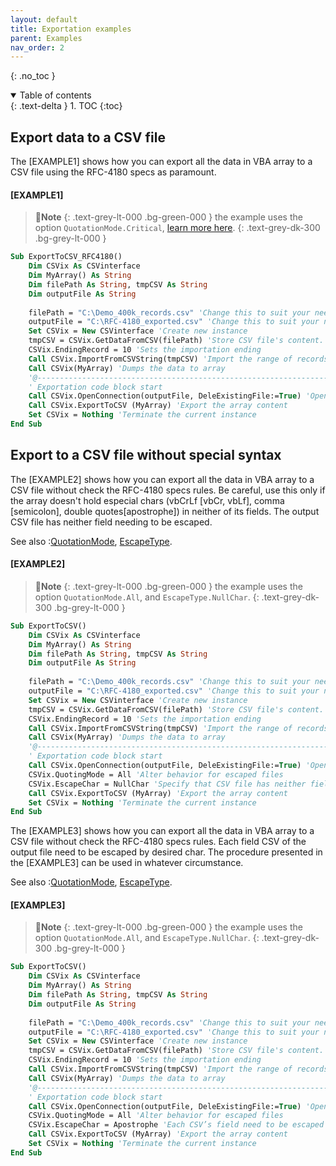 ```yaml
---
layout: default
title: Exportation examples
parent: Examples
nav_order: 2
---
```


{: .no_toc }

<details open markdown="block">
  <summary>
    Table of contents
  </summary>
  {: .text-delta }
1. TOC
{:toc}
</details>

## Export data to a CSV file

The [EXAMPLE1] shows how you can export all the data in VBA array to a CSV file using the RFC-4180 specs as paramount. 

#### [EXAMPLE1]
>📝**Note**
>{: .text-grey-lt-000 .bg-green-000 }
>the example uses the option `QuotationMode.Critical`, [learn more here](https://ws-garcia.github.io/VBA-CSV-interface/api/enumerations/quotationmode.html).
{: .text-grey-dk-300 .bg-grey-lt-000 }

```vb
Sub ExportToCSV_RFC4180()
	Dim CSVix As CSVinterface
	Dim MyArray() As String
	Dim filePath As String, tmpCSV As String
	Dim outputFile As String
	
	filePath = "C:\Demo_400k_records.csv" 'Change this to suit your needs
	outputFile = "C:\RFC-4180_exported.csv" 'Change this to suit your needs
	Set CSVix = New CSVinterface 'Create new instance
	tmpCSV = CSVix.GetDataFromCSV(filePath) 'Store CSV file's content.
	CSVix.EndingRecord = 10 'Sets the importation ending
	Call CSVix.ImportFromCSVString(tmpCSV) 'Import the range of records
	Call CSVix(MyArray) 'Dumps the data to array
	'@---------------------------------------------------------------------------------
	' Exportation code block start
	Call CSVix.OpenConnection(outputFile, DeleExistingFile:=True) 'Open a physical connection to the CSV file
	Call CSVix.ExportToCSV (MyArray) 'Export the array content
	Set CSVix = Nothing 'Terminate the current instance
End Sub
```

## Export to a CSV file without special syntax

The [EXAMPLE2] shows how you can export all the data in VBA array to a CSV file without check the RFC-4180 specs rules. Be careful, use this only if the array doesn't hold especial chars (vbCrLf [vbCr, vbLf], comma [semicolon], double quotes[apostrophe]) in neither of its fields. The output CSV file has neither field needing to be escaped.

See also
:[QuotationMode](https://ws-garcia.github.io/VBA-CSV-interface/api/enumerations/quotationmode.html), [EscapeType](https://ws-garcia.github.io/VBA-CSV-interface/api/enumerations/escapetype.html).

#### [EXAMPLE2]
>📝**Note**
>{: .text-grey-lt-000 .bg-green-000 }
>the example uses the option `QuotationMode.All`, and `EscapeType.NullChar`.
{: .text-grey-dk-300 .bg-grey-lt-000 }

```vb
Sub ExportToCSV()
	Dim CSVix As CSVinterface
	Dim MyArray() As String
	Dim filePath As String, tmpCSV As String
	Dim outputFile As String
	
	filePath = "C:\Demo_400k_records.csv" 'Change this to suit your needs
	outputFile = "C:\RFC-4180_exported.csv" 'Change this to suit your needs
	Set CSVix = New CSVinterface 'Create new instance
	tmpCSV = CSVix.GetDataFromCSV(filePath) 'Store CSV file's content.
	CSVix.EndingRecord = 10 'Sets the importation ending
	Call CSVix.ImportFromCSVString(tmpCSV) 'Import the range of records
	Call CSVix(MyArray) 'Dumps the data to array
	'@---------------------------------------------------------------------------------
	' Exportation code block start
	Call CSVix.OpenConnection(outputFile, DeleExistingFile:=True) 'Open a physical connection to the CSV file
	CSVix.QuotingMode = All 'Alter behavior for escaped files
	CSVix.EscapeChar = NullChar 'Specify that CSV file has neither field needing to be escaped.
	Call CSVix.ExportToCSV (MyArray) 'Export the array content
	Set CSVix = Nothing 'Terminate the current instance
End Sub
```
The [EXAMPLE3] shows how you can export all the data in VBA array to a CSV file without check the RFC-4180 specs rules. Each field CSV of the output file need to be escaped by desired char. The procedure presented in the [EXAMPLE3] can be used in whatever circumstance.

See also
:[QuotationMode](https://ws-garcia.github.io/VBA-CSV-interface/api/enumerations/quotationmode.html), [EscapeType](https://ws-garcia.github.io/VBA-CSV-interface/api/enumerations/escapetype.html).

#### [EXAMPLE3]
>📝**Note**
>{: .text-grey-lt-000 .bg-green-000 }
>the example uses the option `QuotationMode.All`, and `EscapeType.NullChar`.
{: .text-grey-dk-300 .bg-grey-lt-000 }

```vb
Sub ExportToCSV()
	Dim CSVix As CSVinterface
	Dim MyArray() As String
	Dim filePath As String, tmpCSV As String
	Dim outputFile As String
	
	filePath = "C:\Demo_400k_records.csv" 'Change this to suit your needs
	outputFile = "C:\RFC-4180_exported.csv" 'Change this to suit your needs
	Set CSVix = New CSVinterface 'Create new instance
	tmpCSV = CSVix.GetDataFromCSV(filePath) 'Store CSV file's content.
	CSVix.EndingRecord = 10 'Sets the importation ending
	Call CSVix.ImportFromCSVString(tmpCSV) 'Import the range of records
	Call CSVix(MyArray) 'Dumps the data to array
	'@---------------------------------------------------------------------------------
	' Exportation code block start
	Call CSVix.OpenConnection(outputFile, DeleExistingFile:=True) 'Open a physical connection to the CSV file
	CSVix.QuotingMode = All 'Alter behavior for escaped files
	CSVix.EscapeChar = Apostrophe 'Each CSV’s field need to be escaped with this char.
	Call CSVix.ExportToCSV (MyArray) 'Export the array content
	Set CSVix = Nothing 'Terminate the current instance
End Sub
```
